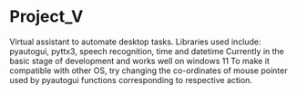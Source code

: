 # Project_V
Virtual assistant to automate desktop tasks.
Libraries used include: pyautogui, pyttx3, speech recognition, time and datetime
Currently in the basic stage of development and works well on windows 11
To make it compatible with other OS, try changing the co-ordinates of mouse pointer used 
by pyautogui functions corresponding to respective action.


